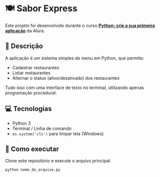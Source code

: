 # 🍽️ Sabor Express

Este projeto foi desenvolvido durante o curso **[Python: crie a sua primeira aplicação](https://www.alura.com.br/curso-online-python-primeira-aplicacao)** da Alura.

## 📌 Descrição

A aplicação é um sistema simples de menu em Python, que permite:

- Cadastrar restaurantes
- Listar restaurantes
- Alternar o status (ativo/desativado) dos restaurantes

Tudo isso com uma interface de texto no terminal, utilizando apenas programação procedural.

## 💻 Tecnologias

- Python 3
- Terminal / Linha de comando
- `os.system('cls')` para limpar tela (Windows)

## 🚀 Como executar

Clone este repositório e execute o arquivo principal:

```bash
python nome_do_arquivo.py

